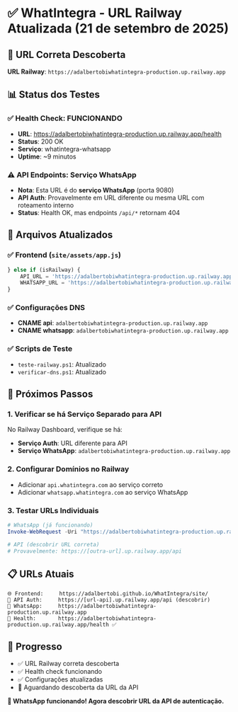 # ✅ WhatIntegra - URL Railway Atualizada (21 de setembro de 2025)

## 🎯 URL Correta Descoberta
**URL Railway**: `https://adalbertobiwhatintegra-production.up.railway.app`

## 📊 Status dos Testes

### ✅ Health Check: FUNCIONANDO
- **URL**: https://adalbertobiwhatintegra-production.up.railway.app/health
- **Status**: 200 OK
- **Serviço**: whatintegra-whatsapp
- **Uptime**: ~9 minutos

### ⚠️ API Endpoints: Serviço WhatsApp
- **Nota**: Esta URL é do **serviço WhatsApp** (porta 9080)
- **API Auth**: Provavelmente em URL diferente ou mesma URL com roteamento interno
- **Status**: Health OK, mas endpoints `/api/*` retornam 404

## 🔧 Arquivos Atualizados

### ✅ Frontend (`site/assets/app.js`)
```javascript
} else if (isRailway) {
    API_URL = 'https://adalbertobiwhatintegra-production.up.railway.app/api';
    WHATSAPP_URL = 'https://adalbertobiwhatintegra-production.up.railway.app';
}
```

### ✅ Configurações DNS
- **CNAME api**: `adalbertobiwhatintegra-production.up.railway.app`
- **CNAME whatsapp**: `adalbertobiwhatintegra-production.up.railway.app`

### ✅ Scripts de Teste
- `teste-railway.ps1`: Atualizado
- `verificar-dns.ps1`: Atualizado

## 🎯 Próximos Passos

### 1. Verificar se há Serviço Separado para API
No Railway Dashboard, verifique se há:
- **Serviço Auth**: URL diferente para API
- **Serviço WhatsApp**: `adalbertobiwhatintegra-production.up.railway.app`

### 2. Configurar Domínios no Railway
- Adicionar `api.whatintegra.com` ao serviço correto
- Adicionar `whatsapp.whatintegra.com` ao serviço WhatsApp

### 3. Testar URLs Individuais
```powershell
# WhatsApp (já funcionando)
Invoke-WebRequest -Uri "https://adalbertobiwhatintegra-production.up.railway.app/health"

# API (descobrir URL correta)
# Provavelmente: https://[outra-url].up.railway.app/api
```

## 📋 URLs Atuais

```
🌐 Frontend:     https://adalbertobi.github.io/WhatIntegra/site/
🔐 API Auth:     https://[url-api].up.railway.app/api (descobrir)
📱 WhatsApp:     https://adalbertobiwhatintegra-production.up.railway.app
🏥 Health:       https://adalbertobiwhatintegra-production.up.railway.app/health ✅
```

## 🎉 Progresso
- ✅ URL Railway correta descoberta
- ✅ Health check funcionando
- ✅ Configurações atualizadas
- 🔄 Aguardando descoberta da URL da API

**🚀 WhatsApp funcionando! Agora descobrir URL da API de autenticação.**